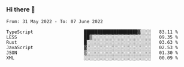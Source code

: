 ### Hi there 👋

<!--START_SECTION:waka-->

```text
From: 31 May 2022 - To: 07 June 2022

TypeScript                   ████████████████████▓░░░░   83.11 %
LESS                         ██▒░░░░░░░░░░░░░░░░░░░░░░   09.35 %
Rust                         █░░░░░░░░░░░░░░░░░░░░░░░░   03.63 %
JavaScript                   ▓░░░░░░░░░░░░░░░░░░░░░░░░   02.53 %
JSON                         ▒░░░░░░░░░░░░░░░░░░░░░░░░   01.30 %
XML                          ░░░░░░░░░░░░░░░░░░░░░░░░░   00.09 %
```

<!--END_SECTION:waka-->

<!--
**jtaox/jtaox** is a ✨ _special_ ✨ repository because its `README.md` (this file) appears on your GitHub profile.

Here are some ideas to get you started:

- 🔭 I’m currently working on ...
- 🌱 I’m currently learning ...
- 👯 I’m looking to collaborate on ...
- 🤔 I’m looking for help with ...
- 💬 Ask me about ...
- 📫 How to reach me: ...
- 😄 Pronouns: ...
- ⚡ Fun fact: ...
-->
